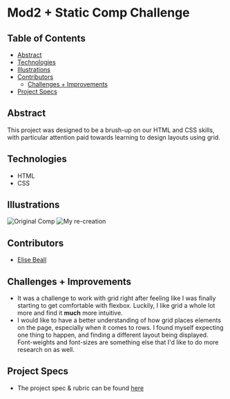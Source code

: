 # Mod2 + Static Comp Challenge

## Table of Contents
  - [Abstract](#abstract)
  - [Technologies](#technologies)
  - [Illustrations](#illustrations)
  - [Contributors](#contributors)
	- [Challenges + Improvements](#challenges-+-Improvements)
  - [Project Specs](#project-specs)

## Abstract
  This project was designed to be a brush-up on our HTML and CSS skills, with particular attention paid towards learning to design layouts using grid.


## Technologies
  - HTML
  - CSS


## Illustrations
![Original Comp](https://frontend.turing.edu/assets/images/static-comp-challenge-2.jpg)
![My re-creation](https://user-images.githubusercontent.com/724355/133193208-b2221ad5-00b4-4dd0-a144-9c29f0d1190c.png)



## Contributors
  - [Elise Beall](http://www.github.com/elisebeall)


## Challenges + Improvements
  - It was a challenge to work with grid right after feeling like I was finally starting to get comfortable with flexbox.  Luckily, I like grid a whole lot more and find it **much** more intuitive.
  - I would like to have a better understanding of how grid places elements on the page, especially when it comes to rows.  I found myself expecting one thing to happen, and finding a different layout being displayed.  Font-weights and font-sizes are something else that I'd like to do more research on as well.


## Project Specs
  - The project spec & rubric can be found [here](https://frontend.turing.edu/projects/module-1/m1-static-comp)
